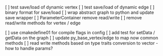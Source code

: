 [ ] test save/load of dynamic vertex
[ ] test save/load of dynamic edge
[ ] binary format for save/load
[ ] wrap abstract graph to python and update save wrapper
[ ] ParameterContainer remove read/write
[ ] remove read/write methods for vertex / edge

[ ] use cmakedefine01 for compile flags in config
[ ] add test for setData / getData on the graph
[ ] update py_base_vertex/edge to map now common methods
[ ] read write methods based on type traits conversion to vector
    - how to handle params?
